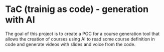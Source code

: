 # TaC (trainig as code) - generation with AI

The goal of this project is to create a POC for a course generation tool that allows the creation of courses using AI to read some course definition in code and generate videos with slides and voice from the code.